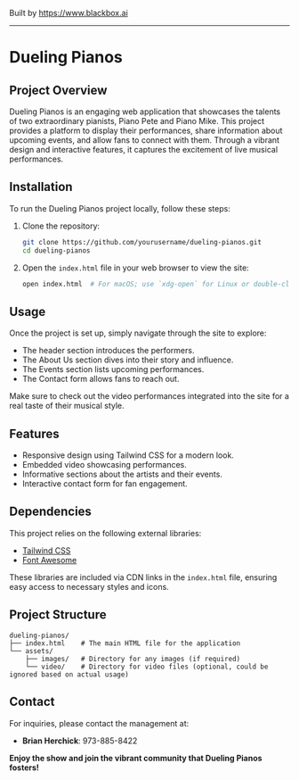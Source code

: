 
Built by https://www.blackbox.ai

---

# Dueling Pianos

## Project Overview

Dueling Pianos is an engaging web application that showcases the talents of two extraordinary pianists, Piano Pete and Piano Mike. This project provides a platform to display their performances, share information about upcoming events, and allow fans to connect with them. Through a vibrant design and interactive features, it captures the excitement of live musical performances.

## Installation

To run the Dueling Pianos project locally, follow these steps:

1. Clone the repository:
   ```bash
   git clone https://github.com/yourusername/dueling-pianos.git
   cd dueling-pianos
   ```

2. Open the `index.html` file in your web browser to view the site:
   ```bash
   open index.html  # For macOS; use `xdg-open` for Linux or double-click for Windows
   ```

## Usage

Once the project is set up, simply navigate through the site to explore:

- The header section introduces the performers.
- The About Us section dives into their story and influence.
- The Events section lists upcoming performances.
- The Contact form allows fans to reach out.

Make sure to check out the video performances integrated into the site for a real taste of their musical style.

## Features

- Responsive design using Tailwind CSS for a modern look.
- Embedded video showcasing performances.
- Informative sections about the artists and their events.
- Interactive contact form for fan engagement.

## Dependencies

This project relies on the following external libraries:

- [Tailwind CSS](https://tailwindcss.com/)
- [Font Awesome](https://fontawesome.com/)

These libraries are included via CDN links in the `index.html` file, ensuring easy access to necessary styles and icons.

## Project Structure

```
dueling-pianos/
├── index.html    # The main HTML file for the application
└── assets/
    ├── images/   # Directory for any images (if required)
    └── video/    # Directory for video files (optional, could be ignored based on actual usage)
```

## Contact

For inquiries, please contact the management at:
- **Brian Herchick**: 973-885-8422

**Enjoy the show and join the vibrant community that Dueling Pianos fosters!**
